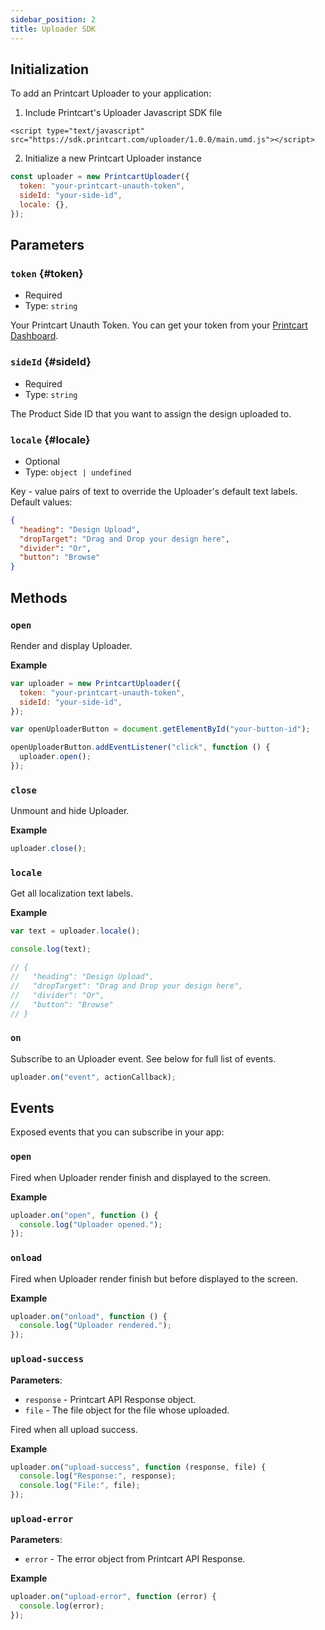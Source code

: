 ```yaml
---
sidebar_position: 2
title: Uploader SDK
---
```


## Initialization

To add an Printcart Uploader to your application:

1. Include Printcart's Uploader Javascript SDK file

```
<script type="text/javascript" src="https://sdk.printcart.com/uploader/1.0.0/main.umd.js"></script>
```

2. Initialize a new Printcart Uploader instance

```js
const uploader = new PrintcartUploader({
  token: "your-printcart-unauth-token",
  sideId: "your-side-id",
  locale: {},
});
```

## Parameters

### `token` {#token}

- Required
- Type: `string`

Your Printcart Unauth Token. You can get your token from your [Printcart Dashboard](https://dashboard.printcart.com/settings).

### `sideId` {#sideId}

- Required
- Type: `string`

The Product Side ID that you want to assign the design uploaded to.

### `locale` {#locale}

- Optional
- Type: `object | undefined`

Key - value pairs of text to override the Uploader's default text labels. Default values:

<!-- TODO: drop target over -->

```json
{
  "heading": "Design Upload",
  "dropTarget": "Drag and Drop your design here",
  "divider": "Or",
  "button": "Browse"
}
```

## Methods

### `open`

Render and display Uploader.

**Example**

```js
var uploader = new PrintcartUploader({
  token: "your-printcart-unauth-token",
  sideId: "your-side-id",
});

var openUploaderButton = document.getElementById("your-button-id");

openUploaderButton.addEventListener("click", function () {
  uploader.open();
});
```

### `close`

Unmount and hide Uploader.

**Example**

```js
uploader.close();
```

### `locale`

Get all localization text labels.

**Example**

```js
var text = uploader.locale();

console.log(text);

// {
//   "heading": "Design Upload",
//   "dropTarget": "Drag and Drop your design here",
//   "divider": "Or",
//   "button": "Browse"
// }
```

### `on`

Subscribe to an Uploader event. See below for full list of events.

```js
uploader.on("event", actionCallback);
```

## Events

Exposed events that you can subscribe in your app:

### `open`

Fired when Uploader render finish and displayed to the screen.

**Example**

```js
uploader.on("open", function () {
  console.log("Uploader opened.");
});
```

### `onload`

Fired when Uploader render finish but before displayed to the screen.

**Example**

```js
uploader.on("onload", function () {
  console.log("Uploader rendered.");
});
```

### `upload-success`

**Parameters**:

- `response` - Printcart API Response object.
- `file` - The file object for the file whose uploaded.

Fired when all upload success.

**Example**

```js
uploader.on("upload-success", function (response, file) {
  console.log("Response:", response);
  console.log("File:", file);
});
```

### `upload-error`

**Parameters**:

- `error` - The error object from Printcart API Response.

**Example**

```js
uploader.on("upload-error", function (error) {
  console.log(error);
});
```

